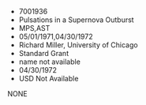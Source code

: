 * 7001936
* Pulsations in a Supernova Outburst
* MPS,AST
* 05/01/1971,04/30/1972
* Richard Miller, University of Chicago
* Standard Grant
*   name not available
* 04/30/1972
* USD Not Available

NONE